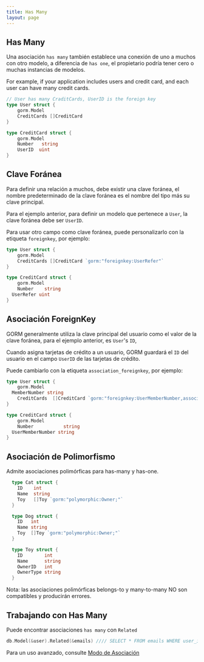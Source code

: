 ```yaml
---
title: Has Many
layout: page
---
```

## Has Many

Una asociación `has many` también establece una conexión de uno a muchos con otro modelo, a diferencia de `has one`, el propietario podría tener cero o muchas instancias de modelos.

For example, if your application includes users and credit card, and each user can have many credit cards.

```go
// User has many CraditCards, UserID is the foreign key
type User struct {
    gorm.Model
    CreditCards []CreditCard
}

type CreditCard struct {
    gorm.Model
    Number   string
    UserID  uint
}
```

## Clave Foránea

Para definir una relación a muchos, debe existir una clave foránea, el nombre predeterminado de la clave foránea es el nombre del tipo más su clave principal.

Para el ejemplo anterior, para definir un modelo que pertenece a `User`, la clave foránea debe ser `UserID`.

Para usar otro campo como clave foránea, puede personalizarlo con la etiqueta `foreignkey`, por ejemplo:

```go
type User struct {
    gorm.Model
    CreditCards []CreditCard `gorm:"foreignkey:UserRefer"`
}

type CreditCard struct {
    gorm.Model
    Number    string
  UserRefer uint
}
```

## Asociación ForeignKey

GORM generalmente utiliza la clave principal del usuario como el valor de la clave foránea, para el ejemplo anterior, es `User`'s `ID`,

Cuando asigna tarjetas de crédito a un usuario, GORM guardará el `ID` del usuario en el campo `UserID` de las tarjetas de crédito.

Puede cambiarlo con la etiqueta `association_foreignkey`, por ejemplo:

```go
type User struct {
    gorm.Model
  MemberNumber string
    CreditCards  []CreditCard `gorm:"foreignkey:UserMemberNumber,association_foreignkey:MemberNumber"`
}

type CreditCard struct {
    gorm.Model
    Number           string
  UserMemberNumber string
}
```

## Asociación de Polimorfismo

Admite asociaciones polimórficas para has-many y has-one.

```go
  type Cat struct {
    ID    int
    Name  string
    Toy   []Toy `gorm:"polymorphic:Owner;"`
  }

  type Dog struct {
    ID   int
    Name string
    Toy  []Toy `gorm:"polymorphic:Owner;"`
  }

  type Toy struct {
    ID        int
    Name      string
    OwnerID   int
    OwnerType string
  }
```

Nota: las asociaciones polimórficas belongs-to y many-to-many NO son compatibles y producirán errores.

## Trabajando con Has Many

Puede encontrar asociaciones `has many` con `Related`

```go
db.Model(&user).Related(&emails) //// SELECT * FROM emails WHERE user_id = 111; // 111 es la clave principal del usuario
```

Para un uso avanzado, consulte [Modo de Asociación](/docs/associations.html#Association-Mode)